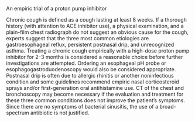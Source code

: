 An empiric trial of a proton pump inhibitor

Chronic cough is defined as a cough lasting at least 8 weeks. If a thorough history (with attention to ACE inhibitor use), a physical examination, and a plain-film chest radiograph do not suggest an obvious cause for the cough, experts suggest that the three most common etiologies are gastroesophageal reflux, persistent postnasal drip, and unrecognized asthma. Treating a chronic cough empirically with a high-dose proton pump inhibitor for 2–3 months is considered a reasonable choice before further investigations are attempted. Ordering an esophageal pH probe or esophagogastroduodenoscopy would also be considered appropriate. Postnasal drip is often due to allergic rhinitis or another noninfectious condition and some guidelines recommend empiric nasal corticosteroid sprays and/or first-generation oral antihistamine use.
CT of the chest and bronchoscopy may become necessary if the evaluation and treatment for these three common conditions does not improve the patient’s symptoms. Since there are no symptoms of bacterial sinusitis, the use of a broad-spectrum antibiotic is not justified.